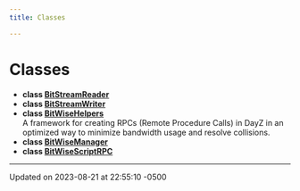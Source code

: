 ```yaml
---
title: Classes

---
```


# Classes




* **class [BitStreamReader](Classes/class_bit_stream_reader.md)** 
* **class [BitStreamWriter](Classes/class_bit_stream_writer.md)** 
* **class [BitWiseHelpers](Classes/class_bit_wise_helpers.md)** <br>A framework for creating RPCs (Remote Procedure Calls) in DayZ in an optimized way to minimize bandwidth usage and resolve collisions. 
* **class [BitWiseManager](Classes/class_bit_wise_manager.md)** 
* **class [BitWiseScriptRPC](Classes/class_bit_wise_script_r_p_c.md)** 



-------------------------------

Updated on 2023-08-21 at 22:55:10 -0500
